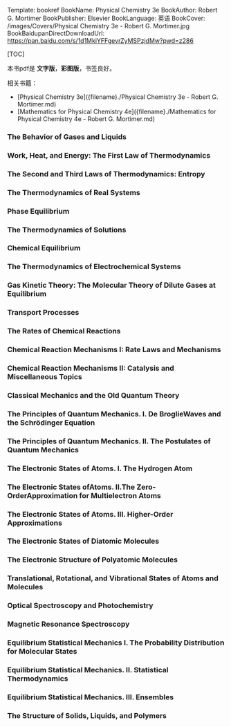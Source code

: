 Template: bookref
BookName: Physical Chemistry 3e
BookAuthor: Robert G. Mortimer
BookPublisher: Elsevier
BookLanguage: 英语
BookCover: /images/Covers/Physical Chemistry 3e - Robert G. Mortimer.jpg
BookBaidupanDirectDownloadUrl: https://pan.baidu.com/s/1d1MkiYFFgevrZyMSPzjdMw?pwd=z286 


[TOC]

本书pdf是 **文字版**，**彩图版**，书签良好。

相关书籍：

- [Physical Chemistry 3e]({filename}./Physical Chemistry 3e - Robert G. Mortimer.md)
- [Mathematics for Physical Chemistry 4e]({filename}./Mathematics for Physical Chemistry 4e - Robert G. Mortimer.md)

### The Behavior of Gases and Liquids

### Work, Heat, and Energy: The First Law of Thermodynamics

### The Second and Third Laws of Thermodynamics: Entropy

### The Thermodynamics of Real Systems

### Phase Equilibrium

### The Thermodynamics of Solutions

### Chemical Equilibrium

### The Thermodynamics of Electrochemical Systems

### Gas Kinetic Theory: The Molecular Theory of Dilute Gases at Equilibrium

### Transport Processes

### The Rates of Chemical Reactions

### Chemical Reaction Mechanisms I: Rate Laws and Mechanisms

### Chemical Reaction Mechanisms II: Catalysis and Miscellaneous Topics

### Classical Mechanics and the Old Quantum Theory

### The Principles of Quantum Mechanics. I. De BroglieWaves and the Schrödinger Equation

### The Principles of Quantum Mechanics. II. The Postulates of Quantum Mechanics

### The Electronic States of Atoms. I. The Hydrogen Atom

### The Electronic States ofAtoms. II.The Zero-OrderApproximation for Multielectron Atoms

### The Electronic States of Atoms. III. Higher-Order Approximations

### The Electronic States of Diatomic Molecules

### The Electronic Structure of Polyatomic Molecules

### Translational, Rotational, and Vibrational States of Atoms and Molecules

### Optical Spectroscopy and Photochemistry

### Magnetic Resonance Spectroscopy

### Equilibrium Statistical Mechanics I. The Probability Distribution for Molecular States

### Equilibrium Statistical Mechanics. II. Statistical Thermodynamics

### Equilibrium Statistical Mechanics. III. Ensembles

### The Structure of Solids, Liquids, and Polymers